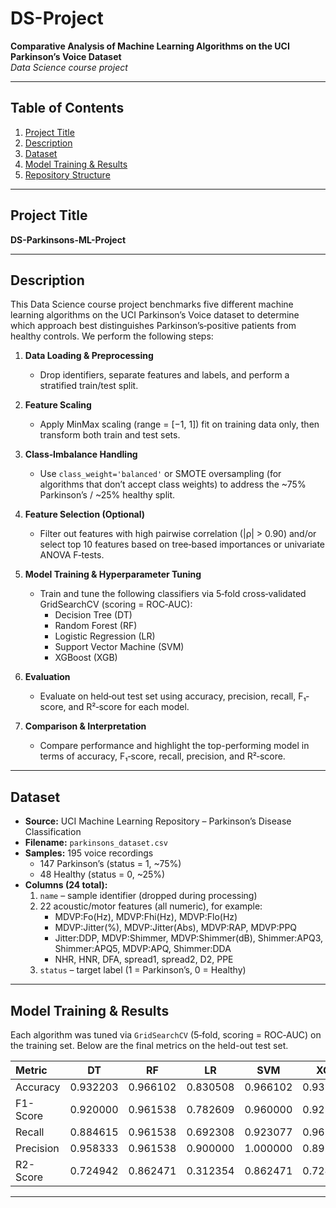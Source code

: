 # DS-Project

**Comparative Analysis of Machine Learning Algorithms on the UCI Parkinson’s Voice Dataset**  
*Data Science course project*

---

## Table of Contents

1. [Project Title](#project-title)  
2. [Description](#description)  
3. [Dataset](#dataset)  
4. [Model Training & Results](#model-training--results)  
5. [Repository Structure](#repository-structure)  

---

## Project Title

**DS-Parkinsons-ML-Project**

---

## Description

This Data Science course project benchmarks five different machine learning algorithms on the UCI Parkinson’s Voice dataset to determine which approach best distinguishes Parkinson’s‐positive patients from healthy controls. We perform the following steps:

1. **Data Loading & Preprocessing**  
   - Drop identifiers, separate features and labels, and perform a stratified train/test split.

2. **Feature Scaling**  
   - Apply MinMax scaling (range = [−1, 1]) fit on training data only, then transform both train and test sets.

3. **Class‐Imbalance Handling**  
   - Use `class_weight='balanced'` or SMOTE oversampling (for algorithms that don’t accept class weights) to address the ~75% Parkinson’s / ~25% healthy split.

4. **Feature Selection (Optional)**  
   - Filter out features with high pairwise correlation (|ρ| > 0.90) and/or select top 10 features based on tree‐based importances or univariate ANOVA F‐tests.

5. **Model Training & Hyperparameter Tuning**  
   - Train and tune the following classifiers via 5‐fold cross‐validated GridSearchCV (scoring = ROC‐AUC):
     - Decision Tree (DT)  
     - Random Forest (RF)  
     - Logistic Regression (LR)  
     - Support Vector Machine (SVM)  
     - XGBoost (XGB)  

6. **Evaluation**  
   - Evaluate on held‐out test set using accuracy, precision, recall, F₁‐score, and R²‐score for each model.

7. **Comparison & Interpretation**  
   - Compare performance and highlight the top-performing model in terms of accuracy, F₁‐score, recall, precision, and R²‐score.

---

## Dataset

- **Source:** UCI Machine Learning Repository – Parkinson’s Disease Classification  
- **Filename:** `parkinsons_dataset.csv`  
- **Samples:** 195 voice recordings  
  - 147 Parkinson’s (status = 1, ~75%)  
  - 48 Healthy (status = 0, ~25%)  
- **Columns (24 total):**  
  1. `name` – sample identifier (dropped during processing)  
  2. 22 acoustic/motor features (all numeric), for example:  
     - MDVP:Fo(Hz), MDVP:Fhi(Hz), MDVP:Flo(Hz)  
     - MDVP:Jitter(%), MDVP:Jitter(Abs), MDVP:RAP, MDVP:PPQ  
     - Jitter:DDP, MDVP:Shimmer, MDVP:Shimmer(dB), Shimmer:APQ3, Shimmer:APQ5, MDVP:APQ, Shimmer:DDA  
     - NHR, HNR, DFA, spread1, spread2, D2, PPE  
  3. `status` – target label (1 = Parkinson’s, 0 = Healthy)

---

## Model Training & Results

Each algorithm was tuned via `GridSearchCV` (5‐fold, scoring = ROC‐AUC) on the training set. Below are the final metrics on the held-out test set.

| Metric     | DT      | RF      | LR      | SVM     | XGB     |
|:-----------|:-------:|:-------:|:-------:|:-------:|:-------:|
| Accuracy   | 0.932203 | 0.966102 | 0.830508 | 0.966102 | 0.932203 |
| F1-Score   | 0.920000 | 0.961538 | 0.782609 | 0.960000 | 0.925926 |
| Recall     | 0.884615 | 0.961538 | 0.692308 | 0.923077 | 0.961538 |
| Precision  | 0.958333 | 0.961538 | 0.900000 | 1.000000 | 0.892857 |
| R2-Score   | 0.724942 | 0.862471 | 0.312354 | 0.862471 | 0.724942 |

---
